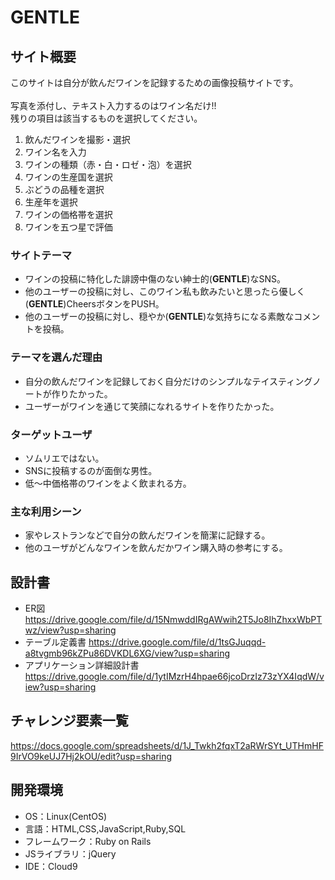 # **GENTLE**

## サイト概要
このサイトは自分が飲んだワインを記録するための画像投稿サイトです。<br>  
写真を添付し、テキスト入力するのはワイン名だけ!!<br>
残りの項目は該当するものを選択してください。<br>
1. 飲んだワインを撮影・選択 
2. ワイン名を入力 
3. ワインの種類（赤・白・ロゼ・泡）を選択 
4. ワインの生産国を選択 
5. ぶどうの品種を選択 
6. 生産年を選択 
7. ワインの価格帯を選択 
8. ワインを五つ星で評価 

### サイトテーマ
- ワインの投稿に特化した誹謗中傷のない紳士的(**GENTLE**)なSNS。
- 他のユーザーの投稿に対し、このワイン私も飲みたいと思ったら優しく(**GENTLE**)CheersボタンをPUSH。
- 他のユーザーの投稿に対し、穏やか(**GENTLE**)な気持ちになる素敵なコメントを投稿。

### テーマを選んだ理由
- 自分の飲んだワインを記録しておく自分だけのシンプルなテイスティングノートが作りたかった。
- ユーザーがワインを通じて笑顔になれるサイトを作りたかった。

### ターゲットユーザ
- ソムリエではない。
- SNSに投稿するのが面倒な男性。
- 低〜中価格帯のワインをよく飲まれる方。

### 主な利用シーン
- 家やレストランなどで自分の飲んだワインを簡潔に記録する。
- 他のユーザがどんなワインを飲んだかワイン購入時の参考にする。

## 設計書
- ER図
https://drive.google.com/file/d/15NmwddIRgAWwih2T5Jo8IhZhxxWbPTwz/view?usp=sharing
- テーブル定義書
https://drive.google.com/file/d/1tsGJuqqd-a8tvgmb96kZPu86DVKDL6XG/view?usp=sharing
- アプリケーション詳細設計書
https://drive.google.com/file/d/1ytIMzrH4hpae66jcoDrzIz73zYX4IqdW/view?usp=sharing

## チャレンジ要素一覧
https://docs.google.com/spreadsheets/d/1J_Twkh2fqxT2aRWrSYt_UTHmHF9IrVO9keUJ7Hj2kOU/edit?usp=sharing

## 開発環境
- OS：Linux(CentOS)
- 言語：HTML,CSS,JavaScript,Ruby,SQL
- フレームワーク：Ruby on Rails
- JSライブラリ：jQuery
- IDE：Cloud9
